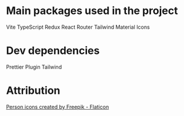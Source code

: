 # Main packages used in the project

Vite
TypeScript
Redux
React Router
Tailwind
Material Icons

# Dev dependencies

Prettier Plugin Tailwind

# Attribution

<a href="https://www.flaticon.com/free-icons/person" title="person icons">Person icons created by Freepik - Flaticon</a>
